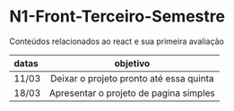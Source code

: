 # N1-Front-Terceiro-Semestre
Conteúdos relacionados ao react e sua primeira avaliação


datas|objetivo|
:---|:---:
11/03| Deixar o projeto pronto até essa quinta
18/03| Apresentar o projeto de pagina simples